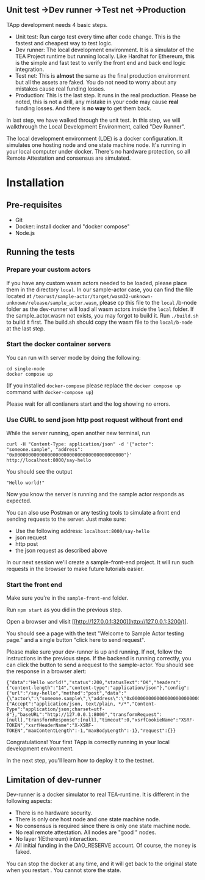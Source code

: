 ## Unit test ->Dev runner ->Test net ->Production

TApp development needs 4 basic steps. 
- Unit test: Run cargo test every time after code change. This is the fastest and cheapest way to test logic.
- Dev runner: The local development environment. It is a simulator of the TEA Project runtime but running locally. Like Hardhat for Ethereum, this is the simple and fast test to verify the front end and back end logic integration.
- Test net: This is **almost** the same as the final production environment but all the assets are faked. You do not need to worry about any mistakes cause real funding losses. 
- Production: This is the last step. It runs in the real production. Please be noted, this is not a drill, any mistake in your code may cause **real** funding losses. And there is **no way** to get them back. 

In last step, we have walked through the unit test. In this step, we will walkthrough the Local Development Environment, called "Dev Runner". 

The local development environment (LDE) is a docker configuration. It simulates one hosting node and one state machine node. It's running in your local computer under docker. There's no hardware protection, so all Remote Attestation and consensus are simulated.

# Installation

## Pre-requisites
- Git
- Docker: install docker and "docker compose"
- Node.js

## Running the tests

### Prepare your custom actors

If you have any custom wasm actors needed to be loaded, please place them in the directory `local`. In our sample-actor case, you can find the file located at `/tearust/sample-actor/target/wasm32-unknown-unknown/release/sample_actor.wasm`, please cp this file to the `local` /b-node folder as the dev-runner will load all wasm actors inside the `local` folder. If the sample_actor.wasm not exists, you may forgot to build it. Run `./build.sh` to build it first. The build.sh should copy the wasm file to the `local/b-node` at the last step. 

### Start the docker container servers

You can run with server mode by doing the following:

```
cd single-node
docker compose up
```

(If you installed `docker-compose` please replace the `docker compose up` command with `docker-compose up`)

Please wait for all contianers start and the log showing no errors.

### Use CURL to send json http post request without front end

While the server running, open another new terminal, run 
```
curl -H "Content-Type: application/json" -d '{"actor": "someone.sample", "address": "0x0000000000000000000000000000000000000000"}' http://localhost:8000/say-hello
```

You should see the output 
```
"Hello world!"
```

Now you know the server is running and the sample actor responds as expected.

You can also use Postman or any testing tools to simulate a front end sending requests to the server. Just make sure:

- Use the following address: `localhost:8000/say-hello`
- json request
- http post
- the json request as described above

In our next session we'll create a sample-front-end project. It will run such requests in the browser to make future tutorials easier.

### Start the front end

Make sure you're in the `sample-front-end` folder.

Run `npm start` as you did in the previous step.

Open a browser and vlisit [[http://127.0.0.1:3200](http://127.0.0.1:3200/)].

You should see a page with the text "Welcome to Sample Actor testing page." and a single button "click here to send request".

Please make sure your dev-runner is up and running. If not, follow the instructions in the previous steps. If the backend is running correctly, you can click the button to send a request to the sample-actor. You should see the response in a browser alert: 

```
{"data":"Hello world!","status":200,"statusText":"OK","headers":{"content-length":"14","content-type":"application/json"},"config":{"url":"/say-hello","method":"post","data":"{\"actor\":\"someone.sample\",\"address\":\"0x000000000000000000000000000000000000000f\"}","headers":{"Accept":"application/json, text/plain, */*","Content-Type":"application/json;charset=utf-8"},"baseURL":"http://127.0.0.1:8000","transformRequest":[null],"transformResponse":[null],"timeout":0,"xsrfCookieName":"XSRF-TOKEN","xsrfHeaderName":"X-XSRF-TOKEN","maxContentLength":-1,"maxBodyLength":-1},"request":{}}
```

Congratulations! Your first TApp is correctly running in your local development environment. 

In the next step, you'll learn how to deploy it to the testnet.

## Limitation of dev-runner

Dev-runner is a docker simulator to real TEA-runtime. It is different in the following aspects:

- There is no hardware security. 
- There is only one host node and one state machine node.
- No consensus is required since there is only one state machine node.
- No real remote attestation. All nodes are "good " nodes.
- No layer 1(Ethereum) interaction. 
- All initial funding in the DAO_RESERVE account. Of course, the money is faked.

You can stop the docker at any time, and it will get back to the original state when you restart . You cannot store the state.

